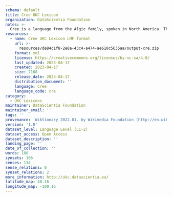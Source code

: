 ```yaml
---
schema: default
title: Cree UKC Lexicon
organization: DataScientia Foundation
notes: >-
  Cree is a language from the Algic family, spoken in North America. The UKC Lexicon of Cree is represented as a lexico-semantic network. It consists of words, word senses, synsets, as well as sense-level and synset-level relationships.
resources:
  - name: Cree UKC Lexicon LMF format
    url: >-
      resources/de84c1f8-2e8a-43c4-a474-ae610c5635aa/output-cre.zip
    format: xml
    license: https://creativecommons.org/licenses/by-nc-sa/4.0/
    last_updated: 2023-04-17
    created: 2023-04-17
    size: 7168
    release_date: 2023-04-17
    distribution_document: ''
    language: Cree
    language_code: cre
category:
  - UKC Lexicons
maintainer: DataScientia Foundation
maintainer_email: ''
tags: ''
provenance: 'Wiktionary 2022.01. by Wikimedia Foundation (http://en.wiktionary.org); CogNet 2.1 by Khuyagbaatar Batsuren, National University of Mongolia (http://cognet.ukc.disi.unitn.it); Native Languages of the Americas 2021.11. by Laura Redish and Orrin Lewis (http://www.native-languages.org); Princeton WordNet 2.1 by Princeton University (https://wordnet.princeton.edu)'
version: '1.0'
dataset_level: Language Level (L1-2)
dataset_access: Open Access
dataset_description: ''
landing_page: ''
date_of_collection: ''
words: 108
synsets: 106
senses: 134
sense_relations: 0
synset_relations: 2
more_information: http://ukc.datascientia.eu/
latitude_map: 48.16
longitude_map: -100.16
---
```

